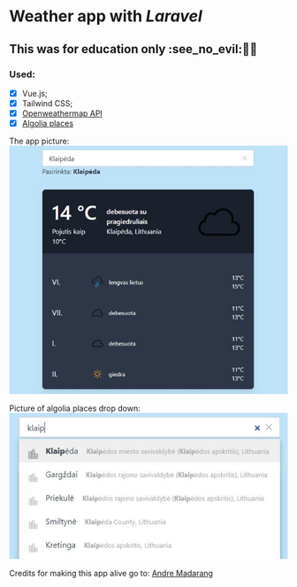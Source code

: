 # Weather app with *Laravel*

## This was for education only  \:see_no_evil::hear_no_evil::speak_no_evil:  

### Used: 
- [x] Vue.js;
- [x] Tailwind CSS;
- [x] [Openweathermap API](https://openweathermap.org/api)
- [x] [Algolia places](https://community.algolia.com/places/)

The app picture:\
![Image of App](https://github.com/Edvinas-S/Weather_app/blob/master/public/images/app.jpg)

Picture of algolia places drop down:\
![Image of App drop down](https://github.com/Edvinas-S/Weather_app/blob/master/public/images/app_city.jpg)

Credits for making this app alive go to: [Andre Madarang](https://github.com/drehimself/vue-weather-app)
